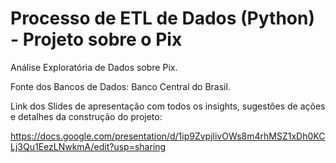 # Processo de ETL de Dados (Python) - Projeto sobre o Pix
Análise Exploratória de Dados sobre Pix.

Fonte dos Bancos de Dados: Banco Central do Brasil.

Link dos Slides de apresentação com todos os insights, sugestões de ações e detalhes da construção do projeto:

https://docs.google.com/presentation/d/1ip9ZvpjlivOWs8m4rhMSZ1xDh0KCLj3Qu1EezLNwkmA/edit?usp=sharing
